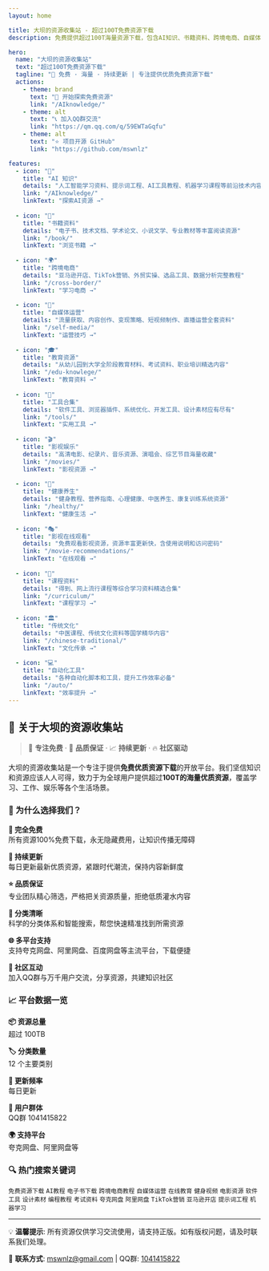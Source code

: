 ```yaml
---
layout: home

title: 大坝的资源收集站 - 超过100T免费资源下载
description: 免费提供超过100T海量资源下载，包含AI知识、书籍资料、跨境电商、自媒体、教育、健康、影视、工具等各类资源，持续更新，全部免费下载

hero:
  name: "大坝的资源收集站"
  text: "超过100T免费资源下载"
  tagline: "🚀 免费 · 海量 · 持续更新 | 专注提供优质免费资源下载"
  actions:
    - theme: brand
      text: "🚀 开始探索免费资源"
      link: "/AIknowledge/"
    - theme: alt
      text: "📞 加入QQ群交流"
      link: "https://qm.qq.com/q/59EWTaGqfu"
    - theme: alt
      text: "⭐ 项目开源 GitHub"
      link: "https://github.com/mswnlz"

features:
  - icon: "🤖"
    title: "AI 知识"
    details: "人工智能学习资料、提示词工程、AI工具教程、机器学习课程等前沿技术内容"
    link: "/AIknowledge/"
    linkText: "探索AI资源 →"
  
  - icon: "📖"
    title: "书籍资料"
    details: "电子书、技术文档、学术论文、小说文学、专业教材等丰富阅读资源"
    link: "/book/"
    linkText: "浏览书籍 →"
  
  - icon: "🌍"
    title: "跨境电商"
    details: "亚马逊开店、TikTok营销、外贸实操、选品工具、数据分析完整教程"
    link: "/cross-border/"
    linkText: "学习电商 →"
  
  - icon: "📱"
    title: "自媒体运营"
    details: "流量获取、内容创作、变现策略、短视频制作、直播运营全套资料"
    link: "/self-media/"
    linkText: "运营技巧 →"
  
  - icon: "🎓"
    title: "教育资源"
    details: "从幼儿园到大学全阶段教育材料、考试资料、职业培训精选内容"
    link: "/edu-knowlege/"
    linkText: "教育资料 →"
  
  - icon: "🔧"
    title: "工具合集"
    details: "软件工具、浏览器插件、系统优化、开发工具、设计素材应有尽有"
    link: "/tools/"
    linkText: "实用工具 →"
  
  - icon: "🎬"
    title: "影视娱乐"
    details: "高清电影、纪录片、音乐资源、演唱会、综艺节目海量收藏"
    link: "/movies/"
    linkText: "影视资源 →"
  
  - icon: "💪"
    title: "健康养生"
    details: "健身教程、营养指南、心理健康、中医养生、康复训练系统资源"
    link: "/healthy/"
    linkText: "健康生活 →"
  
  - icon: "🎭"
    title: "影视在线观看"
    details: "免费观看影视资源，资源丰富更新快，含使用说明和访问密码"
    link: "/movie-recommendations/"
    linkText: "在线观看 →"
  
  - icon: "📝"
    title: "课程资料"
    details: "得到、网上流行课程等综合学习资料精选合集"
    link: "/curriculum/"
    linkText: "课程学习 →"
  
  - icon: "🏛️"
    title: "传统文化"
    details: "中医课程、传统文化资料等国学精华内容"
    link: "/chinese-traditional/"
    linkText: "文化传承 →"
  
  - icon: "💻"
    title: "自动化工具"
    details: "各种自动化脚本和工具，提升工作效率必备"
    link: "/auto/"
    linkText: "效率提升 →"
---
```


## 🚀 关于大坝的资源收集站

> 🎯 **专注免费** · 🌟 **品质保证** · 📈 **持续更新** · 🔥 **社区驱动**

大坝的资源收集站是一个专注于提供**免费优质资源下载**的开放平台。我们坚信知识和资源应该人人可得，致力于为全球用户提供超过**100T的海量优质资源**，覆盖学习、工作、娱乐等各个生活场景。

### 🎯 为什么选择我们？

<div class="advantages">

**💯 完全免费**  
所有资源100%免费下载，永无隐藏费用，让知识传播无障碍

**🔄 持续更新**  
每日更新最新优质资源，紧跟时代潮流，保持内容新鲜度

**⭐ 品质保证**  
专业团队精心筛选，严格把关资源质量，拒绝低质灌水内容

**🎯 分类清晰**  
科学的分类体系和智能搜索，帮您快速精准找到所需资源

**🌐 多平台支持**  
支持夸克网盘、阿里网盘、百度网盘等主流平台，下载便捷

**👥 社区互动**  
加入QQ群与万千用户交流，分享资源，共建知识社区

</div>

### 📈 平台数据一览

<div class="platform-stats">

**📦 资源总量**  
超过 100TB

**🏷️ 分类数量**  
12 个主要类别

**📅 更新频率**  
每日更新

**👥 用户群体**  
QQ群 1041415822

**🌍 支持平台**  
夸克网盘、阿里网盘等

</div>

### 🔍 热门搜索关键词

<div class="keyword-tags">

`免费资源下载` `AI教程` `电子书下载` `跨境电商教程` `自媒体运营` `在线教育` `健身视频` `电影资源` `软件工具` `设计素材` `编程教程` `考试资料` `夸克网盘` `阿里网盘` `TikTok营销` `亚马逊开店` `提示词工程` `机器学习`

</div>

<GitHubLink />

<SupportSection />

---

<div class="footer-info">

💡 **温馨提示**: 所有资源仅供学习交流使用，请支持正版。如有版权问题，请及时联系我们处理。

📧 **联系方式**: mswnlz@gmail.com | QQ群: [1041415822](https://qm.qq.com/q/59EWTaGqfu)

<UpdateTime />

</div>
